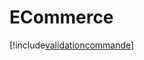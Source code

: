 # ECommerce

[!include[validationcommande](ecommerce.validationcommande.autogen.md)]





































































































